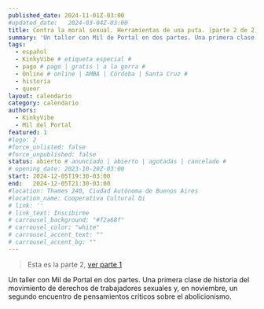 ```yaml
---
published_date: 2024-11-01Z-03:00
#updated_date:   2024-03-04Z-03:00
title: Contra la moral sexual. Herramientas de una puta. (parte 2 de 2)
summary: 'Un taller con Mil de Portal en dos partes. Una primera clase de historia del movimiento de derechos de trabajadores sexuales y, en noviembre, un segundo encuentro de pensamientos críticos sobre el abolicionismo.'
tags:
  - español
  - KinkyVibe # etiqueta especial #
  - pago # pago | gratis | a la gorra #
  - Online # online | AMBA | Córdoba | Santa Cruz #
  - historia
  - queer
layout: calendario
category: calendario
authors:
  - KinkyVibe
  - Mil del Portal
featured: 1
#logo: 2
#force_unlisted: false
#force_unpublished: false
status: abierto # anunciado | abierto | agotadas | cancelado #
# opening_date: 2023-10-20Z-03:00
start: 2024-12-05T19:30-03:00
end:   2024-12-05T21:30-03:00
#location: Thames 240, Ciudad Autónoma de Buenos Aires
#location_name: Cooperativa Cultural Qi
# link: ''
# link_text: Inscibirme
# carrousel_background: "#f2a68f"
# carrousel_color: "white"
# carrousel_accent_text: ""
# carrousel_accent_bg: ""
---
```

> Esta es la parte 2, [ver parte 1](/calendario/contra-la-moral-sexual-2024-11)

Un taller con Mil de Portal en dos partes. Una primera clase de historia del movimiento de derechos de trabajadores sexuales y, en noviembre, un segundo encuentro de pensamientos críticos sobre el abolicionismo.

